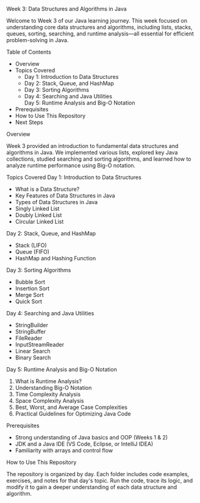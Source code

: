 Week 3: Data Structures and Algorithms in Java

Welcome to Week 3 of our Java learning journey. This week focused on understanding core data structures and algorithms, including lists, stacks, queues, sorting, searching, and runtime analysis—all essential for efficient problem-solving in Java.

 Table of Contents

- Overview  
- Topics Covered  
  - Day 1: Introduction to Data Structures  
  - Day 2: Stack, Queue, and HashMap  
  - Day 3: Sorting Algorithms  
  - Day 4: Searching and Java Utilities  
    Day 5: Runtime Analysis and Big-O Notation 
- Prerequisites 
- How to Use This Repository
- Next Steps 

 Overview

Week 3 provided an introduction to fundamental data structures and algorithms in Java. We implemented various lists, explored key Java collections, studied searching and sorting algorithms, and learned how to analyze runtime performance using Big-O notation.

 Topics Covered
 Day 1: Introduction to Data Structures

- What is a Data Structure?  
- Key Features of Data Structures in Java  
- Types of Data Structures in Java  
- Singly Linked List  
- Doubly Linked List  
- Circular Linked List  

 Day 2: Stack, Queue, and HashMap

- Stack (LIFO)  
- Queue (FIFO)  
- HashMap and Hashing Function  

 Day 3: Sorting Algorithms

- Bubble Sort  
- Insertion Sort  
- Merge Sort  
- Quick Sort  

 Day 4: Searching and Java Utilities

- StringBuilder  
- StringBuffer  
- FileReader  
- InputStreamReader  
- Linear Search  
- Binary Search  

 Day 5: Runtime Analysis and Big-O Notation

1. What is Runtime Analysis?  
2. Understanding Big-O Notation  
3. Time Complexity Analysis  
4. Space Complexity Analysis  
5. Best, Worst, and Average Case Complexities  
6. Practical Guidelines for Optimizing Java Code
   
 Prerequisites

- Strong understanding of Java basics and OOP (Weeks 1 & 2)  
- JDK and a Java IDE (VS Code, Eclipse, or IntelliJ IDEA)  
- Familiarity with arrays and control flow  

 How to Use This Repository

The repository is organized by day. Each folder includes code examples, exercises, and notes for that day's topic. Run the code, trace its logic, and modify it to gain a deeper understanding of each data structure and algorithm.

